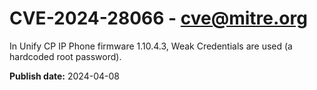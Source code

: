 # CVE-2024-28066 - cve@mitre.org

In Unify CP IP Phone firmware 1.10.4.3, Weak Credentials are used (a hardcoded root password).

**Publish date:** 2024-04-08
